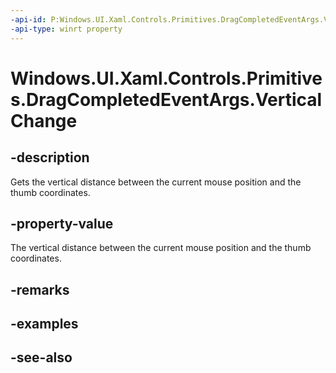 ```yaml
---
-api-id: P:Windows.UI.Xaml.Controls.Primitives.DragCompletedEventArgs.VerticalChange
-api-type: winrt property
---
```


<!-- Property syntax
public double VerticalChange { get; }
-->

# Windows.UI.Xaml.Controls.Primitives.DragCompletedEventArgs.VerticalChange

## -description
Gets the vertical distance between the current mouse position and the thumb coordinates.



## -property-value
The vertical distance between the current mouse position and the thumb coordinates.

## -remarks

## -examples

## -see-also
